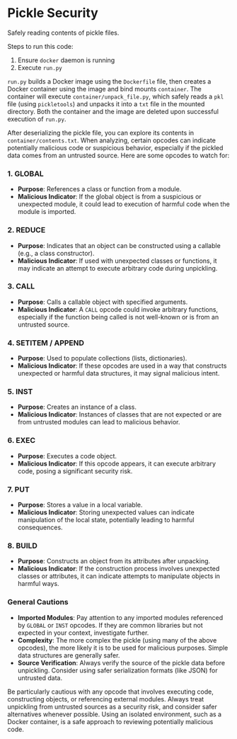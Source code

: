 # Pickle Security
Safely reading contents of pickle files.

Steps to run this code:

1. Ensure `docker` daemon is running
2. Execute `run.py`

`run.py` builds a Docker image using the `Dockerfile` file, then creates a Docker container using the image and bind mounts `container`.
The container will execute `container/unpack_file.py`, which safely reads a `pkl` file (using `pickletools`) and unpacks it into a `txt` file in the mounted directory. Both the container and the image are deleted upon successful execution of `run.py`.

After deserializing the pickle file, you can explore its contents in `container/contents.txt`. When analyzing, certain opcodes can indicate potentially malicious code or suspicious behavior, especially if the pickled data comes from an untrusted source. Here are some opcodes to watch for:

### 1. GLOBAL
- **Purpose**: References a class or function from a module.
- **Malicious Indicator**: If the global object is from a suspicious or unexpected module, it could lead to execution of harmful code when the module is imported.

### 2. REDUCE
- **Purpose**: Indicates that an object can be constructed using a callable (e.g., a class constructor).
- **Malicious Indicator**: If used with unexpected classes or functions, it may indicate an attempt to execute arbitrary code during unpickling.

### 3. CALL
- **Purpose**: Calls a callable object with specified arguments.
- **Malicious Indicator**: A `CALL` opcode could invoke arbitrary functions, especially if the function being called is not well-known or is from an untrusted source.

### 4. SETITEM / APPEND
- **Purpose**: Used to populate collections (lists, dictionaries).
- **Malicious Indicator**: If these opcodes are used in a way that constructs unexpected or harmful data structures, it may signal malicious intent.

### 5. INST
- **Purpose**: Creates an instance of a class.
- **Malicious Indicator**: Instances of classes that are not expected or are from untrusted modules can lead to malicious behavior.

### 6. EXEC
- **Purpose**: Executes a code object.
- **Malicious Indicator**: If this opcode appears, it can execute arbitrary code, posing a significant security risk.

### 7. PUT
- **Purpose**: Stores a value in a local variable.
- **Malicious Indicator**: Storing unexpected values can indicate manipulation of the local state, potentially leading to harmful consequences.

### 8. BUILD
- **Purpose**: Constructs an object from its attributes after unpacking.
- **Malicious Indicator**: If the construction process involves unexpected classes or attributes, it can indicate attempts to manipulate objects in harmful ways.

### General Cautions
- **Imported Modules**: Pay attention to any imported modules referenced by `GLOBAL` or `INST` opcodes. If they are common libraries but not expected in your context, investigate further.
- **Complexity**: The more complex the pickle (using many of the above opcodes), the more likely it is to be used for malicious purposes. Simple data structures are generally safer.
- **Source Verification**: Always verify the source of the pickle data before unpickling. Consider using safer serialization formats (like JSON) for untrusted data.

Be particularly cautious with any opcode that involves executing code, constructing objects, or referencing external modules. Always treat unpickling from untrusted sources as a security risk, and consider safer alternatives whenever possible. Using an isolated environment, such as a Docker container, is a safe approach to reviewing potentially malicious code.
